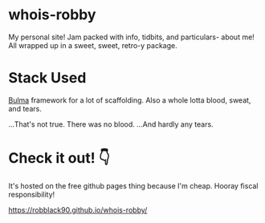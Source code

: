 # whois-robby
My personal site! Jam packed with info, tidbits, and particulars- about me! All wrapped up in a sweet, sweet, retro-y package.

# Stack Used
[Bulma](https://docs.mongodb.com/manual/installation/) framework for a lot of scaffolding. Also a whole lotta blood, sweat, and tears. 

...That's not true. There was no blood. ...And hardly any tears.


# Check it out! 👇
It's hosted on the free github pages thing because I'm cheap. Hooray fiscal responsibility! 

https://robblack90.github.io/whois-robby/
